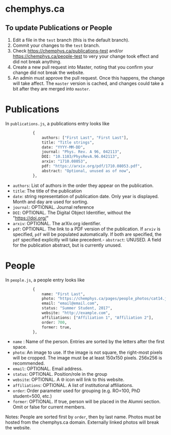 # chemphys.ca



## To update Publications or People

1. Edit a file in the `test` branch (this is the default branch).
2. Commit your changes to the `test` branch.
3. Check https://chemphys.ca/publications-test and/or https://chemphys.ca/people-test to very your change took effect and did not break anything.
4. Create a new pull request into Master, noting that you confirm your change did not break the website.
5. An admin must approve the pull request. Once this happens, the change will take affect.  The `master` version is cached, and changes could take a bit after they are merged into `master`.



# Publications

In `publications.js`, a publications entry looks like

```python
            {
                authors: ["First Last", "First Last"],
                title: "Title strings",
                date: "YYYY-MM-DD",
                journal: "Phys. Rev. A 96, 042113",
                DOI: "10.1103/PhysRevA.96.042113",
                arxiv: "1710.08053",
                pdf: "https://arxiv.org/pdf/1710.08053.pdf",
                abstract: "Optional, unused as of now",
            },
```

- `authors`: List of authors in the order they appear on the publication.
- `title`: The title of the publication
- `date`: string representation of publication date. Only year is displayed. Month and day are used for sorting.
- `journal`: OPTIONAL. Journal reference
- `DOI`: OPTIONAL. The Digital Object Identifier, without the "https://doi.org/"
- `arxiv`: OPTIONAL. The arXiv.org identifier.
- `pdf`: OPTIONAL. The link to a PDF version of the publication.  If `arxiv` is specified, `pdf` will be populated automatically. If both are specified, the `pdf` specified explicitly will take precedent.- `abstract`: UNUSED. A field for the publication abstract, but is currently unused.





# People

In `people.js`, a people entry looks like

```python
            {
                name: "First Last",
                photo: "https://chemphys.ca/pages/people_photos/cat14.jpeg",
                email: "email@email.com",
                status: "Summer Student, 2017",
                website: "http://example.com",
                affiliations: ["Affiliation 1", "Affiliation 2"],
                order: 700,
                former: true,
            },
```


- `name` : Name of the person.  Entries are sorted by the letters after the first space.
- `photo`: An image to use. If the image is not square, the right-most pixels will be cropped. The image must be at least 150x150 pixels.  256x256 is recommended.
- `email`: OPTIONAL. Email address.
- `status`: OPTIONAL.  Position/role in the group
- `website`: OPTIONAL. A 🌐 icon will link to this website.
- `affiliations`: OPTIONAL. A list of institutional affiliations. 
- `order`: Order parameter used for grouping (e.g. RO=100, PhD student=500, etc.) 
- `former`: OPTIONAL. If true, person will be placed in the Alumni section. Omit or false for current members.


Notes: People are sorted first by `order`, then by last name.  Photos must be hosted from the chemphys.ca domain.  Externally linked photos will break the website.






